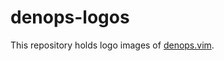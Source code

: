 # denops-logos

This repository holds logo images of [denops.vim](https://github.com/vim-denops/denops.vim).
